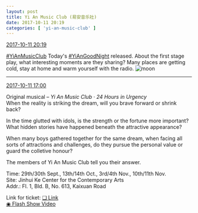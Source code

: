 ```yaml
---
layout: post
title: Yi An Music Club (易安音乐社)
date: 2017-10-11 20:19
categories: [ 'yi-an-music-club' ]
---
```


<div class="weibo-info">
  <a href="http://weibo.com/6094546964/FpUEIlKsh">2017-10-11 20:19</a>
</div>

[#YiAnMusicClub](http://weibo.com/p/100808beae2e3e05b17b64f63ebedca39f19b2/super_index) Today's [#YiAnGoodNight](http://weibo.com/p/10080892b104a59bff303ca883e7931b5b916e) released. About the first stage play, what interesting moments are they sharing? Many places are getting cold, stay at home and warm yourself with the radio. ![moon](http://img.t.sinajs.cn/t4/appstyle/expression/ext/normal/b9/moon.gif)

<!-- more -->

---

<div class="weibo-info">
  <a href="http://weibo.com/6094546964/FpTlXwpD2">2017-10-11 17:00</a>
</div>

Original musical – *Yi An Music Club · 24 Hours in Urgency*  
When the reality is striking the dream, will you brave forward or shrink back?

In the time glutted with idols, is the strength or the fortune more important? What hidden stories have happened beneath the attractive appearance?

When many boys gathered together for the same dream, when facing all sorts of attractions and challenges, do they pursue the personal value or guard the colletive honour?

The members of Yi An Music Club tell you their answer.

Time: 29th/30th Sept., 13th/14th Oct., 3rd/4th Nov., 10th/11th Nov.  
Site: Jinhui Ke Center for the Contemporary Arts  
Addr.: Fl. 1, Bld. B, No. 613, Kaixuan Road

Link for ticket: [❏ Link](https://piao.damai.cn/131855.html)  
[◉ Flash Show Video](http://www.miaopai.com/show/7QPS9AoYLxkr6NDqN~pP-MOPzYS9xEbr62MS8A__.htm)
